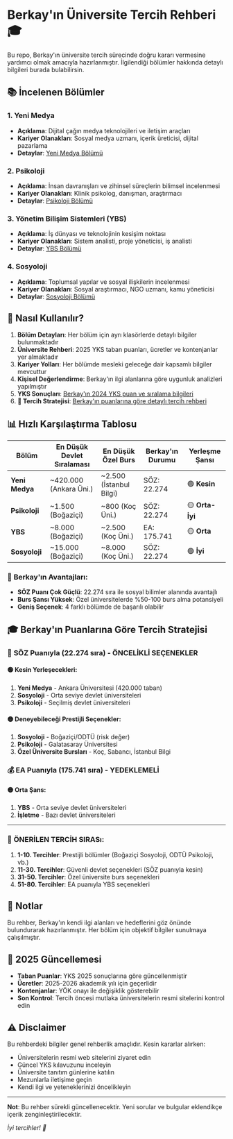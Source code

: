 # Berkay'ın Üniversite Tercih Rehberi 🎓

Bu repo, Berkay'ın üniversite tercih sürecinde doğru kararı vermesine yardımcı olmak amacıyla hazırlanmıştır. İlgilendiği bölümler hakkında detaylı bilgileri burada bulabilirsin.

## 📚 İncelenen Bölümler

### 1. Yeni Medya
- **Açıklama**: Dijital çağın medya teknolojileri ve iletişim araçları
- **Kariyer Olanakları**: Sosyal medya uzmanı, içerik üreticisi, dijital pazarlama
- **Detaylar**: [Yeni Medya Bölümü](./yeni-medya/)

### 2. Psikoloji
- **Açıklama**: İnsan davranışları ve zihinsel süreçlerin bilimsel incelenmesi
- **Kariyer Olanakları**: Klinik psikolog, danışman, araştırmacı
- **Detaylar**: [Psikoloji Bölümü](./psikoloji/)

### 3. Yönetim Bilişim Sistemleri (YBS)
- **Açıklama**: İş dünyası ve teknolojinin kesişim noktası
- **Kariyer Olanakları**: Sistem analisti, proje yöneticisi, iş analisti
- **Detaylar**: [YBS Bölümü](./ybs/)

### 4. Sosyoloji
- **Açıklama**: Toplumsal yapılar ve sosyal ilişkilerin incelenmesi
- **Kariyer Olanakları**: Sosyal araştırmacı, NGO uzmanı, kamu yöneticisi
- **Detaylar**: [Sosyoloji Bölümü](./sosyoloji/)

## 🎯 Nasıl Kullanılır?

1. **Bölüm Detayları**: Her bölüm için ayrı klasörlerde detaylı bilgiler bulunmaktadır
2. **Üniversite Rehberi**: 2025 YKS taban puanları, ücretler ve kontenjanlar yer almaktadır
3. **Kariyer Yolları**: Her bölümde mesleki geleceğe dair kapsamlı bilgiler mevcuttur
4. **Kişisel Değerlendirme**: Berkay'ın ilgi alanlarına göre uygunluk analizleri yapılmıştır
5. **YKS Sonuçları**: [Berkay'ın 2024 YKS puan ve sıralama bilgileri](./berkay-yks-sonuclari.md)
6. **🎯 Tercih Stratejisi**: [Berkay'ın puanlarına göre detaylı tercih rehberi](./tercih-stratejisi.md)

## 📊 Hızlı Karşılaştırma Tablosu

| Bölüm | En Düşük Devlet Sıralaması | En Düşük Özel Burs | Berkay'ın Durumu | Yerleşme Şansı |
|-------|---------------------------|-------------------|------------------|----------------|
| **Yeni Medya** | ~420.000 (Ankara Üni.) | ~2.500 (İstanbul Bilgi) | SÖZ: 22.274 | 🟢 **Kesin** |
| **Psikoloji** | ~1.500 (Boğaziçi) | ~800 (Koç Üni.) | SÖZ: 22.274 | 🟡 **Orta-İyi** |
| **YBS** | ~8.000 (Boğaziçi) | ~2.500 (Koç Üni.) | EA: 175.741 | 🟡 **Orta** |
| **Sosyoloji** | ~15.000 (Boğaziçi) | ~8.000 (Koç Üni.) | SÖZ: 22.274 | 🟢 **İyi** |

### 🎯 **Berkay'ın Avantajları:**
- **SÖZ Puanı Çok Güçlü**: 22.274 sıra ile sosyal bilimler alanında avantajlı
- **Burs Şansı Yüksek**: Özel üniversitelerde %50-100 burs alma potansiyeli
- **Geniş Seçenek**: 4 farklı bölümde de başarılı olabilir

## 🎓 Berkay'ın Puanlarına Göre Tercih Stratejisi

### 🎯 **SÖZ Puanıyla (22.274 sıra) - ÖNCELİKLİ SEÇENEKLER**

#### 🟢 **Kesin Yerleşecekleri:**
1. **Yeni Medya** - Ankara Üniversitesi (420.000 taban)
2. **Sosyoloji** - Orta seviye devlet üniversiteleri
3. **Psikoloji** - Seçilmiş devlet üniversiteleri

#### 🟡 **Deneyebileceği Prestijli Seçenekler:**
1. **Sosyoloji** - Boğaziçi/ODTÜ (risk değer)
2. **Psikoloji** - Galatasaray Üniversitesi
3. **Özel Üniversite Bursları** - Koç, Sabancı, İstanbul Bilgi

### 💰 **EA Puanıyla (175.741 sıra) - YEDEKLEMELİ**

#### 🟡 **Orta Şans:**
1. **YBS** - Orta seviye devlet üniversiteleri
2. **İşletme** - Bazı devlet üniversiteleri

---

### 🎯 **ÖNERİLEN TERCİH SIRASı:**

1. **1-10. Tercihler**: Prestijli bölümler (Boğaziçi Sosyoloji, ODTÜ Psikoloji, vb.)
2. **11-30. Tercihler**: Güvenli devlet seçenekleri (SÖZ puanıyla kesin)
3. **31-50. Tercihler**: Özel üniversite burs seçenekleri
4. **51-80. Tercihler**: EA puanıyla YBS seçenekleri

## 📝 Notlar

Bu rehber, Berkay'ın kendi ilgi alanları ve hedeflerini göz önünde bulundurarak hazırlanmıştır. Her bölüm için objektif bilgiler sunulmaya çalışılmıştır.

## 📅 2025 Güncellemesi

- **Taban Puanlar**: YKS 2025 sonuçlarına göre güncellenmiştir
- **Ücretler**: 2025-2026 akademik yılı için geçerlidir  
- **Kontenjanlar**: YÖK onayı ile değişiklik gösterebilir
- **Son Kontrol**: Tercih öncesi mutlaka üniversitelerin resmi sitelerini kontrol edin

## ⚠️ Disclaimer

Bu rehberdeki bilgiler genel rehberlik amaçlıdır. Kesin kararlar alırken:
- Üniversitelerin resmi web sitelerini ziyaret edin
- Güncel YKS kılavuzunu inceleyin  
- Üniversite tanıtım günlerine katılın
- Mezunlarla iletişime geçin
- Kendi ilgi ve yeteneklerinizi öncelikleyin

---

**Not**: Bu rehber sürekli güncellenecektir. Yeni sorular ve bulgular eklendikçe içerik zenginleştirilecektir.

*İyi tercihler! 🌟*